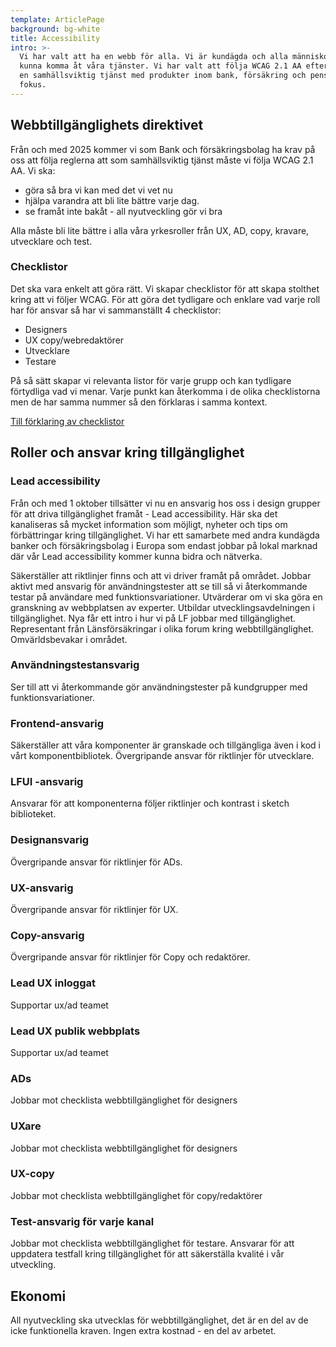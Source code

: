 ```yaml
---
template: ArticlePage
background: bg-white
title: Accessibility
intro: >-
  Vi har valt att ha en webb för alla. Vi är kundägda och alla människor ska
  kunna komma åt våra tjänster. Vi har valt att följa WCAG 2.1 AA eftersom vi är
  en samhällsviktig tjänst med produkter inom bank, försäkring och pension som
  fokus.
---
```

## Webbtillgänglighets direktivet

Från och med 2025 kommer vi som Bank och försäkringsbolag ha krav på oss att följa reglerna att som samhällsviktig tjänst måste vi följa WCAG 2.1 AA. Vi ska:

* göra så bra vi kan med det vi vet nu
* hjälpa varandra att bli lite bättre varje dag.
* se framåt inte bakåt - all nyutveckling gör vi bra

Alla måste bli lite bättre i alla våra yrkesroller från UX, AD, copy, kravare, utvecklare och test.

### Checklistor

Det ska vara enkelt att göra rätt. Vi skapar checklistor för att skapa stolthet kring att vi följer WCAG. För att göra det tydligare och enklare vad varje roll har för ansvar så har vi sammanställt 4 checklistor:

* Designers
* UX copy/webredaktörer
* Utvecklare 
* Testare

På så sätt skapar vi relevanta listor för varje grupp och kan tydligare förtydliga vad vi menar. Varje punkt kan återkomma i de olika checklistorna men de har samma nummer så den förklaras i samma kontext.

[Till förklaring av checklistor](#)

## Roller och ansvar kring tillgänglighet

### Lead accessibility

Från och med 1 oktober tillsätter vi nu en ansvarig hos oss i design grupper för att driva tillgänglighet framåt - Lead accessibility. Här ska det kanaliseras så mycket information som möjligt, nyheter och tips om förbättringar kring tillgänglighet. Vi har ett samarbete med andra kundägda banker och försäkringsbolag i Europa som endast jobbar på lokal marknad där vår Lead accessibility kommer kunna bidra och nätverka.

Säkerställer att riktlinjer finns och att vi driver framåt på området. Jobbar aktivt med ansvarig för användningstester att se till så vi återkommande testar på användare med funktionsvariationer. Utvärderar om vi ska göra en granskning av webbplatsen av experter. Utbildar utvecklingsavdelningen i tillgänglighet. Nya får ett intro i hur vi på LF jobbar med tillgänglighet. Representant från Länsförsäkringar i olika forum kring webbtillgänglighet. Omvärldsbevakar i området.

### Användningstestansvarig

Ser till att vi återkommande gör användningstester på kundgrupper med funktionsvariationer.

### Frontend-ansvarig

Säkerställer att våra komponenter är granskade och tillgängliga även i kod i vårt komponentbibliotek. Övergripande ansvar för riktlinjer för utvecklare.

### LFUI -ansvarig

Ansvarar för att komponenterna följer riktlinjer och kontrast i sketch biblioteket.

### Designansvarig

Övergripande ansvar för riktlinjer för ADs.

### UX-ansvarig

Övergripande ansvar för riktlinjer för UX.

### Copy-ansvarig

Övergripande ansvar för riktlinjer för Copy och redaktörer.

### Lead UX inloggat

Supportar ux/ad teamet 

### Lead UX publik webbplats

Supportar ux/ad teamet 

### ADs

Jobbar mot checklista webbtillgänglighet för designers

### UXare

Jobbar mot checklista webbtillgänglighet för designers

### UX-copy

Jobbar mot checklista webbtillgänglighet för copy/redaktörer

### Test-ansvarig för varje kanal

Jobbar mot checklista webbtillgänglighet för testare. Ansvarar för att uppdatera testfall kring tillgänglighet för att säkerställa kvalité i vår utveckling.

## Ekonomi

All nyutveckling ska utvecklas för webbtillgänglighet, det är en del av de icke funktionella kraven. Ingen extra kostnad - en del av arbetet.
